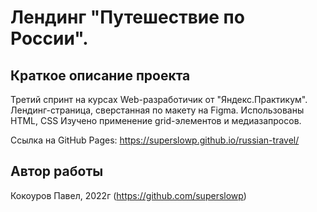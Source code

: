 # Лендинг "Путешествие по России".

## Краткое описание проекта

Третий спринт на курсах Web-разработичик от "Яндекс.Практикум".
Лендинг-страница, сверстанная по макету на Figma.
Использованы HTML, CSS
Изучено применение grid-элементов и медиазапросов. 

Ссылка на GitHub Pages: https://superslowp.github.io/russian-travel/

## Автор работы

Кокоуров Павел, 2022г
(https://github.com/superslowp)